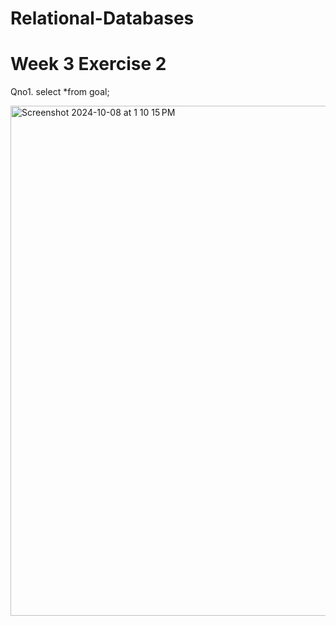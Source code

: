 # Relational-Databases
# Week 3 Exercise 2
Qno1.
select *from goal;

<img width="816" alt="Screenshot 2024-10-08 at 1 10 15 PM" src="https://github.com/user-attachments/assets/a7d855a3-de66-4cdf-a52a-14ac8c58d780">
